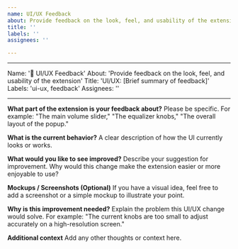 ```yaml
---
name: UI/UX Feedback
about: Provide feedback on the look, feel, and usability of the extension
title: ''
labels: ''
assignees: ''

---
```


---
Name: '🎨 UI/UX Feedback'
About: 'Provide feedback on the look, feel, and usability of the extension'
Title: 'UI/UX: [Brief summary of feedback]'
Labels: 'ui-ux, feedback'
Assignees: ''

---

**What part of the extension is your feedback about?**
Please be specific. For example: "The main volume slider," "The equalizer knobs," "The overall layout of the popup."

**What is the current behavior?**
A clear description of how the UI currently looks or works.

**What would you like to see improved?**
Describe your suggestion for improvement. Why would this change make the extension easier or more enjoyable to use?

**Mockups / Screenshots (Optional)**
If you have a visual idea, feel free to add a screenshot or a simple mockup to illustrate your point.

**Why is this improvement needed?**
Explain the problem this UI/UX change would solve. For example: "The current knobs are too small to adjust accurately on a high-resolution screen."

**Additional context**
Add any other thoughts or context here.
